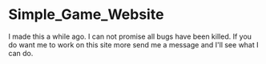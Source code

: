 # Simple_Game_Website
I made this a while ago.  I can not promise all bugs have been killed.  If you do want me to work on this site more send me a message and I'll see what I can do.
